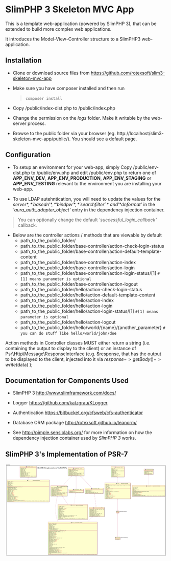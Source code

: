 # SlimPHP 3 Skeleton MVC App

This is a template web-application (powered by SlimPHP 3), that can be extended to build more complex web applications.

It introduces the Model-View-Controller structure to a SlimPHP3 web-application.

## Installation
* Clone or download source files from https://github.com/rotexsoft/slim3-skeleton-mvc-app
* Make sure you have composer installed and then run

  > `composer install`

* Copy /public/index-dist.php to /public/index.php
* Change the permission on the *logs* folder. Make it writable by the web-server process. 
* Browse to the public folder via your browser (eg. http://localhost/slim3-skeleton-mvc-app/public/). You should see a default page.

## Configuration
* To setup an environment for your web-app, simply Copy /public/env-dist.php to /public/env.php and edit /public/env.php to return one of **APP_ENV_DEV**, **APP_ENV_PRODUCTION**, **APP_ENV_STAGING** or **APP_ENV_TESTING** relevant to the environment you are installing your web-app.

* To use LDAP autehntication, you will need to update the values for the *$server*, *'basedn'*, *'bindpw'*, *'searchfilter'* and '*$dnformat*' in the *'aura_auth_adapter_object'* entry in the dependency injection container.
> You can optionally change the default *'successful_login_callback'* callback.


* Below are the controller actions / methods that are viewable by default
  * path_to_the_public_folder/
  * path_to_the_public_folder/base-controller/action-check-login-status
  * path_to_the_public_folder/base-controller/action-default-template-content
  * path_to_the_public_folder/base-controller/action-index
  * path_to_the_public_folder/base-controller/action-login
  * path_to_the_public_folder/base-controller/action-login-status/[1]  `#[1] means parameter is optional`
  * path_to_the_public_folder/base-controller/action-logout
  * path_to_the_public_folder/hello/action-check-login-status
  * path_to_the_public_folder/hello/action-default-template-content
  * path_to_the_public_folder/hello/action-index
  * path_to_the_public_folder/hello/action-login
  * path_to_the_public_folder/hello/action-login-status/[1]  `#[1] means parameter is optional`
  * path_to_the_public_folder/hello/action-logout
  * path_to_the_public_folder/hello/world/{name}/{another_parameter} `# you can do stuff like hello/world/john/doe`

Action methods in Controller classes MUST either return a string (i.e. containing the output to display to the client)
or an instance of Psr\Http\Message\ResponseInterface (e.g. $response, that has the output to be displayed to the client, 
injected into it via $response->getBody()->write($data) );


## Documentation for Components Used
* SlimPHP 3 http://www.slimframework.com/docs/

* Logger https://github.com/katzgrau/KLogger

* Authentication https://bitbucket.org/cfsweb/cfs-authenticator

* Database ORM package http://rotexsoft.github.io/leanorm/

* See http://pimple.sensiolabs.org/ for more information on how the dependency injection container used by *SlimPHP 3* works.

## SlimPHP 3's Implementation of PSR-7

![Class Diagram of SlimPHP 3's Implementation of PSR-7](slim3-psr7.png)
 